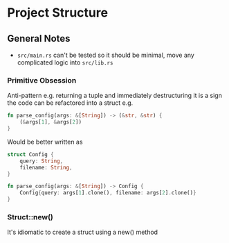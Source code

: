 # Project Structure

## General Notes
- `src/main.rs` can't be tested so it should be minimal, move any complicated logic into `src/lib.rs`

### Primitive Obsession 
Anti-pattern e.g. returning a tuple and immediately destructuring it is a sign the code can be refactored into a struct e.g.

```rust
fn parse_config(args: &[String]) -> (&str, &str) {
    (&args[1], &args[2])
}
```
Would be better written as
```rust
struct Config {
    query: String,
    filename: String,
}

fn parse_config(args: &[String]) -> Config {
    Config{query: args[1].clone(), filename: args[2].clone()}
}
```

### Struct::new()
It's idiomatic to create a struct using a new() method